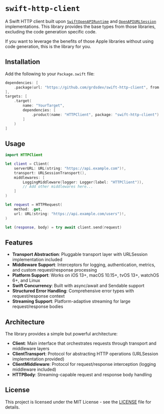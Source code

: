# `swift-http-client`

A Swift HTTP client built upon [`SwiftOpenAPIRuntime`](https://github.com/apple/swift-openapi-runtime) and [`OpenAPIURLSession`](https://github.com/apple/swift-openapi-urlsession) implementations. This library provides the base types from those libraries, excluding the code generation specific code.

If you want to leverage the benefits of those Apple libraries without using code generation, this is the library for you.

## Installation

Add the following to your `Package.swift` file:

```swift
dependencies: [
    .package(url: "https://github.com/grdsdev/swift-http-client", from: "0.1.0")
],
targets: [
    .target(
        name: "YourTarget",
        dependencies: [
            .product(name: "HTTPClient", package: "swift-http-client")
        ]
    )
]
```

## Usage

```swift
import HTTPClient

let client = Client(
    serverURL: URL(string: "https://api.example.com")!,
    transport: URLSessionTransport(),
    middlewares: [
        LoggingMiddleware(logger: Logger(label: "HTTPClient")),
        // Add other middlewares here...
    ]
)

let request = HTTPRequest(
    method: .get,
    url: URL(string: "https://api.example.com/users")!,
)

let (response, body) = try await client.send(request)
```

## Features

- **Transport Abstraction**: Pluggable transport layer with URLSession implementation included
- **Middleware Support**: Interceptors for logging, authentication, metrics, and custom request/response processing
- **Platform Support**: Works on iOS 13+, macOS 10.15+, tvOS 13+, watchOS 6+, and Linux
- **Swift Concurrency**: Built with async/await and Sendable support
- **Structured Error Handling**: Comprehensive error types with request/response context
- **Streaming Support**: Platform-adaptive streaming for large request/response bodies

## Architecture

The library provides a simple but powerful architecture:

- **Client**: Main interface that orchestrates requests through transport and middleware layers
- **ClientTransport**: Protocol for abstracting HTTP operations (URLSession implementation provided)
- **ClientMiddleware**: Protocol for request/response interception (logging middleware included)
- **HTTPBody**: Streaming-capable request and response body handling

## License

This project is licensed under the MIT License - see the [LICENSE](LICENSE) file for details.
